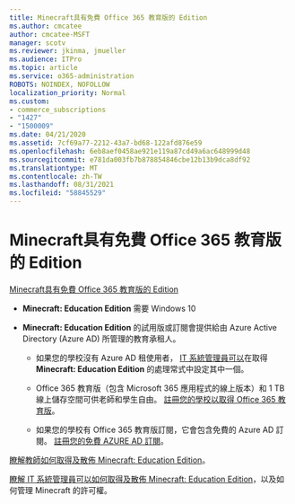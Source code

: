 ```yaml
---
title: Minecraft具有免費 Office 365 教育版的 Edition
ms.author: cmcatee
author: cmcatee-MSFT
manager: scotv
ms.reviewer: jkinma, jmueller
ms.audience: ITPro
ms.topic: article
ms.service: o365-administration
ROBOTS: NOINDEX, NOFOLLOW
localization_priority: Normal
ms.custom:
- commerce_subscriptions
- "1427"
- "1500009"
ms.date: 04/21/2020
ms.assetid: 7cf69a77-2212-43a7-bd68-122afd876e59
ms.openlocfilehash: 6eb8aef0458ae921e119a87cd49a6ac648999d48
ms.sourcegitcommit: e781da003fb7b878854846cbe12b13b9dca8df92
ms.translationtype: MT
ms.contentlocale: zh-TW
ms.lasthandoff: 08/31/2021
ms.locfileid: "58845529"
---
```

# <a name="minecraft-edition-with-office-365-education-for-free"></a>Minecraft具有免費 Office 365 教育版的 Edition

[Minecraft具有免費 Office 365 教育版的 Edition](https://docs.microsoft.com/education/windows/get-minecraft-for-education)
  
- **Minecraft: Education Edition** 需要 Windows 10

- **Minecraft: Education Edition** 的試用版或訂閱會提供給由 Azure Active Directory (Azure AD) 所管理的教育承租人。

  - 如果您的學校沒有 Azure AD 租使用者， [IT 系統管理員可以](https://docs.microsoft.com/education/windows/school-get-minecraft)在取得 **Minecraft: Education Edition** 的處理常式中設定其中一個。

  - Office 365 教育版（包含 Microsoft 365 應用程式的線上版本）和 1 TB 線上儲存空間可供老師和學生自由。 [註冊您的學校以取得 Office 365 教育版](https://www.microsoft.com/education/products/office)。

  - 如果您的學校有 Office 365 教育版訂閱，它會包含免費的 Azure AD 訂閱。 [註冊您的免費 AZURE AD 訂閱](https://msdn.microsoft.com/library/windows/hardware/mt703369%28v=vs.85%29.aspx)。

[瞭解教師如何取得及散佈 Minecraft: Education Edition](https://docs.microsoft.com/education/windows/teacher-get-minecraft)。
  
[瞭解 IT 系統管理員可以如何取得及散佈 Minecraft: Education Edition](https://docs.microsoft.com/education/windows/school-get-minecraft)，以及如何管理 Minecraft 的許可權。